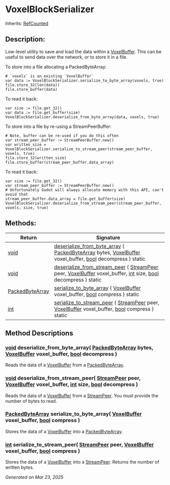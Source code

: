 # VoxelBlockSerializer

Inherits: [RefCounted](https://docs.godotengine.org/en/stable/classes/class_refcounted.html)

## Description: 

Low-level utility to save and load the data within a [VoxelBuffer](VoxelBuffer.md). This can be useful to send data over the network, or to store it in a file.


To store into a file allocating a PackedByteArray:

```
# `voxels` is an existing `VoxelBuffer`
var data := VoxelBlockSerializer.serialize_to_byte_array(voxels, true)
file.store_32(len(data))
file.store_buffer(data)
```
To read it back:

```
var size := file.get_32()
var data := file.get_buffer(size)
VoxelBlockSerializer.deserialize_from_byte_array(data, voxels, true)
```

To store into a file by re-using a StreamPeerBuffer:

```
# Note, buffer can be re-used if you do this often
var stream_peer_buffer := StreamPeerBuffer.new()
var written_size = VoxelBlockSerializer.serialize_to_stream_peer(stream_peer_buffer, voxels, true)
file.store_32(written_size)
file.store_buffer(stream_peer_buffer.data_array)
```
To read it back:

```
var size := file.get_32()
var stream_peer_buffer := StreamPeerBuffer.new()
# Unfortunately Godot will always allocate memory with this API, can't avoid that
stream_peer_buffer.data_array = file.get_buffer(size)
VoxelBlockSerializer.deserialize_from_stream_peer(stream_peer_buffer, voxels, size, true)
```

## Methods: 


Return                                                                                        | Signature                                                                                                                                                                                                                                                                                                                                                                    
--------------------------------------------------------------------------------------------- | -----------------------------------------------------------------------------------------------------------------------------------------------------------------------------------------------------------------------------------------------------------------------------------------------------------------------------------------------------------------------------
[void](#)                                                                                     | [deserialize_from_byte_array](#i_deserialize_from_byte_array) ( [PackedByteArray](https://docs.godotengine.org/en/stable/classes/class_packedbytearray.html) bytes, [VoxelBuffer](VoxelBuffer.md) voxel_buffer, [bool](https://docs.godotengine.org/en/stable/classes/class_bool.html) decompress ) static                                                                   
[void](#)                                                                                     | [deserialize_from_stream_peer](#i_deserialize_from_stream_peer) ( [StreamPeer](https://docs.godotengine.org/en/stable/classes/class_streampeer.html) peer, [VoxelBuffer](VoxelBuffer.md) voxel_buffer, [int](https://docs.godotengine.org/en/stable/classes/class_int.html) size, [bool](https://docs.godotengine.org/en/stable/classes/class_bool.html) decompress ) static 
[PackedByteArray](https://docs.godotengine.org/en/stable/classes/class_packedbytearray.html)  | [serialize_to_byte_array](#i_serialize_to_byte_array) ( [VoxelBuffer](VoxelBuffer.md) voxel_buffer, [bool](https://docs.godotengine.org/en/stable/classes/class_bool.html) compress ) static                                                                                                                                                                                 
[int](https://docs.godotengine.org/en/stable/classes/class_int.html)                          | [serialize_to_stream_peer](#i_serialize_to_stream_peer) ( [StreamPeer](https://docs.godotengine.org/en/stable/classes/class_streampeer.html) peer, [VoxelBuffer](VoxelBuffer.md) voxel_buffer, [bool](https://docs.godotengine.org/en/stable/classes/class_bool.html) compress ) static                                                                                      
<p></p>

## Method Descriptions

### [void](#)<span id="i_deserialize_from_byte_array"></span> **deserialize_from_byte_array**( [PackedByteArray](https://docs.godotengine.org/en/stable/classes/class_packedbytearray.html) bytes, [VoxelBuffer](VoxelBuffer.md) voxel_buffer, [bool](https://docs.godotengine.org/en/stable/classes/class_bool.html) decompress ) 

Reads the data of a [VoxelBuffer](VoxelBuffer.md) from a [PackedByteArray](https://docs.godotengine.org/en/stable/classes/class_packedbytearray.html).

### [void](#)<span id="i_deserialize_from_stream_peer"></span> **deserialize_from_stream_peer**( [StreamPeer](https://docs.godotengine.org/en/stable/classes/class_streampeer.html) peer, [VoxelBuffer](VoxelBuffer.md) voxel_buffer, [int](https://docs.godotengine.org/en/stable/classes/class_int.html) size, [bool](https://docs.godotengine.org/en/stable/classes/class_bool.html) decompress ) 

Reads the data of a [VoxelBuffer](VoxelBuffer.md) from a [StreamPeer](https://docs.godotengine.org/en/stable/classes/class_streampeer.html). You must provide the number of bytes to read.

### [PackedByteArray](https://docs.godotengine.org/en/stable/classes/class_packedbytearray.html)<span id="i_serialize_to_byte_array"></span> **serialize_to_byte_array**( [VoxelBuffer](VoxelBuffer.md) voxel_buffer, [bool](https://docs.godotengine.org/en/stable/classes/class_bool.html) compress ) 

Stores the data of a [VoxelBuffer](VoxelBuffer.md) into a [PackedByteArray](https://docs.godotengine.org/en/stable/classes/class_packedbytearray.html).

### [int](https://docs.godotengine.org/en/stable/classes/class_int.html)<span id="i_serialize_to_stream_peer"></span> **serialize_to_stream_peer**( [StreamPeer](https://docs.godotengine.org/en/stable/classes/class_streampeer.html) peer, [VoxelBuffer](VoxelBuffer.md) voxel_buffer, [bool](https://docs.godotengine.org/en/stable/classes/class_bool.html) compress ) 

Stores the data of a [VoxelBuffer](VoxelBuffer.md) into a [StreamPeer](https://docs.godotengine.org/en/stable/classes/class_streampeer.html). Returns the number of written bytes.

_Generated on Mar 23, 2025_
